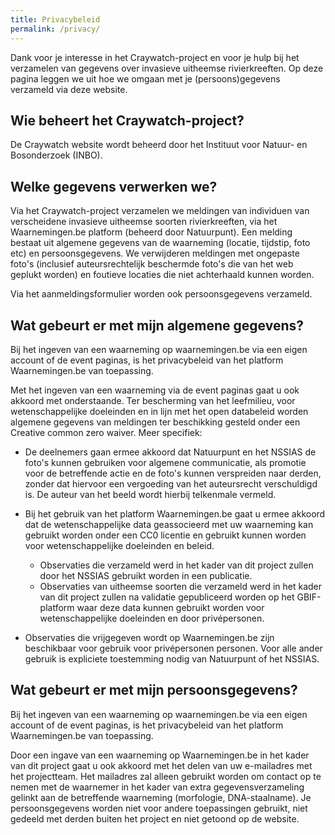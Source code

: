 ```yaml
---
title: Privacybeleid
permalink: /privacy/
---
```


Dank voor je interesse in het Craywatch-project en voor je hulp bij het verzamelen van gegevens over invasieve uitheemse rivierkreeften. Op deze pagina leggen we uit hoe we omgaan met je (persoons)gegevens verzameld via deze website.

## Wie beheert het Craywatch-project?

De Craywatch website wordt beheerd door het Instituut voor Natuur- en Bosonderzoek (INBO).

## Welke gegevens verwerken we?

Via het Craywatch-project verzamelen we meldingen van individuen van verscheidene invasieve uitheemse soorten rivierkreeften, via het Waarnemingen.be platform (beheerd door Natuurpunt). Een melding bestaat uit algemene gegevens van de waarneming (locatie, tijdstip, foto etc) en persoonsgegevens. We verwijderen meldingen met ongepaste foto's (inclusief auteursrechtelijk beschermde foto's die van het web geplukt worden) en foutieve locaties die niet achterhaald kunnen worden.

Via het aanmeldingsformulier worden ook persoonsgegevens verzameld.

## Wat gebeurt er met mijn algemene gegevens?

Bij het ingeven van een waarneming op waarnemingen.be via een eigen account of de event paginas, is het privacybeleid van het platform Waarnemingen.be van toepassing.

Met het ingeven van een waarneming via de event paginas gaat u ook akkoord met onderstaande. Ter bescherming van het leefmilieu, voor wetenschappelijke doeleinden en in lijn met het open databeleid worden algemene gegevens van meldingen ter beschikking gesteld onder een Creative common zero waiver. Meer specifiek:

- De deelnemers gaan ermee akkoord dat Natuurpunt en het NSSIAS de foto's kunnen gebruiken voor algemene communicatie, als promotie voor de betreffende actie en de foto's kunnen verspreiden naar derden, zonder dat hiervoor een vergoeding van het auteursrecht verschuldigd is. De auteur van het beeld wordt hierbij telkenmale vermeld.

- Bij het gebruik van het platform Waarnemingen.be gaat u ermee akkoord dat de wetenschappelijke data geassocieerd met uw waarneming kan gebruikt worden onder een CC0 licentie en gebruikt kunnen worden voor wetenschappelijke doeleinden en beleid.

	- Observaties die verzameld werd in het kader van dit project zullen door het NSSIAS gebruikt worden in een publicatie.
	- Observaties van uitheemse soorten die verzameld werd in het kader van dit project zullen na validatie gepubliceerd worden op het GBIF-platform waar deze data kunnen gebruikt worden voor wetenschappelijke doeleinden en door privépersonen.

- Observaties die vrijgegeven wordt op Waarnemingen.be zijn beschikbaar voor gebruik voor privépersonen personen. Voor alle ander gebruik is expliciete toestemming nodig van Natuurpunt of het NSSIAS.

## Wat gebeurt er met mijn persoonsgegevens?

Bij het ingeven van een waarneming op waarnemingen.be via een eigen account of de event paginas, is het privacybeleid van het platform Waarnemingen.be van toepassing.

Door een ingave van een waarneming op Waarnemingen.be in het kader van dit project gaat u ook akkoord met het delen van uw e-mailadres met het projectteam. Het mailadres zal alleen gebruikt worden om contact op te nemen met de waarnemer in het kader van extra gegevensverzameling gelinkt aan de betreffende waarneming (morfologie, DNA-staalname). Je persoonsgegevens worden niet voor andere toepassingen gebruikt, niet gedeeld met derden buiten het project en niet getoond op de website.

